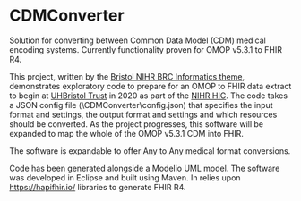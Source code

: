 # CDMConverter
Solution for converting between Common Data Model (CDM) medical encoding systems.  Currently functionality proven for OMOP v5.3.1 to FHIR R4.

This project, written by the <a href="https://www.bristolbrc.nihr.ac.uk/our-research/biostatistics-evidence-synthesis-and-informatics/informatics-and-data-science-group/">Bristol NIHR BRC Informatics theme</a>, demonstrates exploratory code to prepare for an OMOP to FHIR data extract to begin at <a href="http://www.uhbristol.nhs.uk/">UHBristol Trust</a> in 2020 as part of the <a href="https://hic.nihr.ac.uk/">NIHR HIC</a>.  The code takes a JSON config file (\CDMConverter\config.json) that specifies the input format and settings, the output format and settings and which resources should be converted. As the project progresses, this software will be expanded to map the whole of the OMOP v5.3.1 CDM into FHIR.

The software is expandable to offer Any to Any medical format conversions.

Code has been generated alongside a Modelio UML model. The software was developed in Eclipse and built using Maven.  In relies upon https://hapifhir.io/ libraries to generate FHIR R4.
